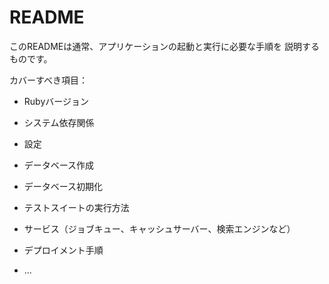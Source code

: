 # README

このREADMEは通常、アプリケーションの起動と実行に必要な手順を
説明するものです。

カバーすべき項目：

* Rubyバージョン

* システム依存関係

* 設定

* データベース作成

* データベース初期化

* テストスイートの実行方法

* サービス（ジョブキュー、キャッシュサーバー、検索エンジンなど）

* デプロイメント手順

* ...
